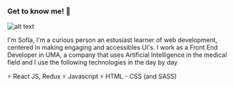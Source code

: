 ### Get to know me! 🔭

![alt text](https://www.flaticon.com/svg/vstatic/svg/554/554857.svg?token=exp=1616260071~hmac=dd8a12f4972837ae779d6c42eab4047d)

I'm Sofía, I'm a curious person an estusiast learner of web development, centered in making engaging and accessibles UI's.
I work as a Front End Developer in UMA, a company that uses Artificial Intelligence in the medical field and I use the 
following technologies in the day by day 

⚡ React JS, Redux
⚡ Javascript 
⚡ HTML - CSS (and SASS)


